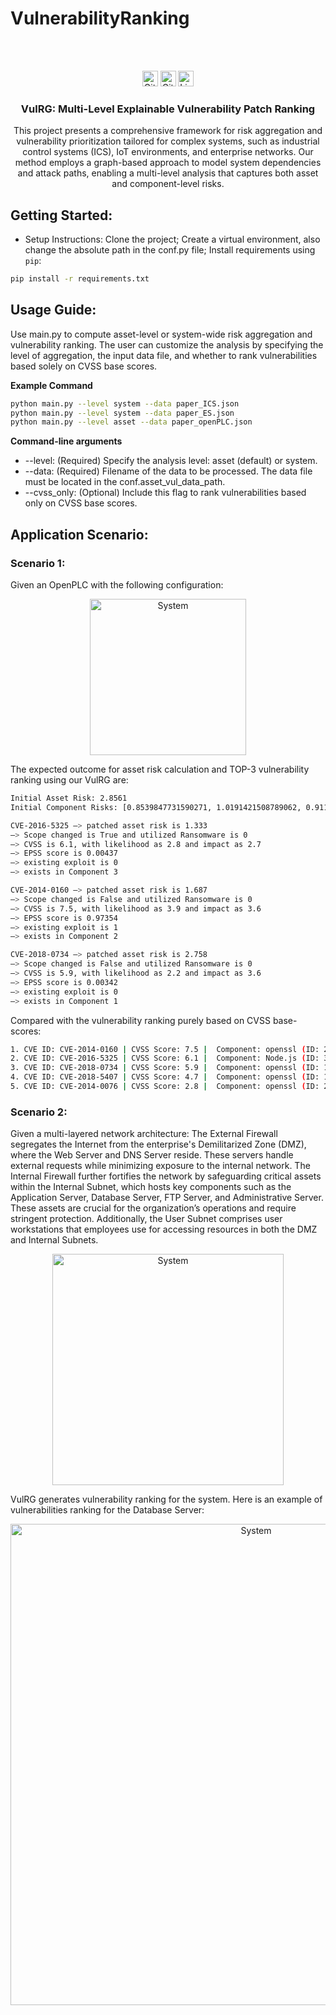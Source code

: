 # VulnerabilityRanking

<!-- PROJECT LOGO -->
<br />
<p align="center">
  <a href="https://github.com/Yuning-J/VulnerabilityRanking">
  </a>
  <br />

  <!-- Badges -->
  <img src="https://img.shields.io/github/repo-size/Yuning-J/VulnerabilityRanking?style=for-the-badge" alt="GitHub repo size" height="25">
  <img src="https://img.shields.io/github/last-commit/Yuning-J/VulnerabilityRanking?style=for-the-badge" alt="GitHub last commit" height="25">
  <img src="https://img.shields.io/github/license/Yuning-J/VulnerabilityRanking?style=for-the-badge" alt="License" height="25">
  <br />
  
  <h3 align="center"> VulRG: Multi-Level Explainable Vulnerability Patch Ranking</h3>
  <p align="center">
   This project presents a comprehensive framework for risk aggregation and vulnerability prioritization tailored for complex systems, such as industrial control systems (ICS), IoT environments, and enterprise networks. Our method employs a graph-based approach to model system dependencies and attack paths, enabling a multi-level analysis that captures both asset and component-level risks.
 
  </p>
</p>

## Getting Started:

- Setup Instructions: Clone the project; Create a virtual environment, also change the absolute path in the conf.py file; Install requirements using `pip`:
```bash
pip install -r requirements.txt
```

## Usage Guide: 
Use main.py to compute asset-level or system-wide risk aggregation and vulnerability ranking. The user can customize the analysis by specifying the level of aggregation, the input data file, and whether to rank vulnerabilities based solely on CVSS base scores.

**Example Command**
```bash
python main.py --level system --data paper_ICS.json
python main.py --level system --data paper_ES.json
python main.py --level asset --data paper_openPLC.json
```

**Command-line arguments**
- --level: (Required) Specify the analysis level: asset (default) or system.
- --data: (Required) Filename of the data to be processed. The data file must be located in the conf.asset_vul_data_path.
- --cvss_only: (Optional) Include this flag to rank vulnerabilities based only on CVSS base scores.

## Application Scenario:

### Scenario 1:
Given an OpenPLC with the following configuration:

<p align="center">
<img src="https://github.com/Yuning-J/VulnerabilityRanking/blob/main/figs/openPLC.png" alt="System" width="250px">
</p>

The expected outcome for asset risk calculation and TOP-3 vulnerability ranking using our VulRG are:
  
```bash
Initial Asset Risk: 2.8561
Initial Component Risks: [0.8539847731590271, 1.0191421508789062, 0.9118924736976624, 0.0, 0.0]

CVE-2016-5325 —> patched asset risk is 1.333
—> Scope changed is True and utilized Ransomware is 0
—> CVSS is 6.1, with likelihood as 2.8 and impact as 2.7
—> EPSS score is 0.00437
—> existing exploit is 0
—> exists in Component 3

CVE-2014-0160 —> patched asset risk is 1.687
—> Scope changed is False and utilized Ransomware is 0
—> CVSS is 7.5, with likelihood as 3.9 and impact as 3.6
—> EPSS score is 0.97354
—> existing exploit is 1
—> exists in Component 2

CVE-2018-0734 —> patched asset risk is 2.758
—> Scope changed is False and utilized Ransomware is 0
—> CVSS is 5.9, with likelihood as 2.2 and impact as 3.6
—> EPSS score is 0.00342
—> existing exploit is 0
—> exists in Component 1
```

Compared with the vulnerability ranking purely based on CVSS base-scores:
  
```bash
1. CVE ID: CVE-2014-0160 | CVSS Score: 7.5 |  Component: openssl (ID: 2)
2. CVE ID: CVE-2016-5325 | CVSS Score: 6.1 |  Component: Node.js (ID: 3)
3. CVE ID: CVE-2018-0734 | CVSS Score: 5.9 |  Component: openssl (ID: 1)
4. CVE ID: CVE-2018-5407 | CVSS Score: 4.7 |  Component: openssl (ID: 1)
5. CVE ID: CVE-2014-0076 | CVSS Score: 2.8 |  Component: openssl (ID: 2)
```

### Scenario 2:

Given a multi-layered network architecture: The External Firewall segregates the Internet from the enterprise's Demilitarized Zone (DMZ), where the Web Server and DNS Server reside. These servers handle external requests while minimizing exposure to the internal network. The Internal Firewall further fortifies the network by safeguarding critical assets within the Internal Subnet, which hosts key components such as the Application Server, Database Server, FTP Server, and Administrative Server. These assets are crucial for the organization’s operations and require stringent protection. Additionally, the User Subnet comprises user workstations that employees use for accessing resources in both the DMZ and Internal Subnets.

<p align="center">
<img src="https://github.com/Yuning-J/VulnerabilityRanking/blob/main/figs/NetworkSample.png" alt="System" width="370px">
</p>

VulRG generates vulnerability ranking for the system. Here is an example of vulnerabilities ranking for the Database Server: 

<p align="center">
<img src="https://github.com/Yuning-J/VulnerabilityRanking/blob/main/figs/SysVulRank.png" alt="System" width="770px">
</p>
